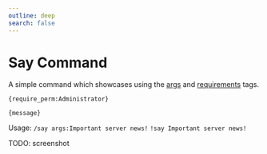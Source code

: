 ```yaml
---
outline: deep
search: false
---
```


# Say Command

A simple command which showcases using the [args](/tag-system/tags#args) and [requirements](/tag-system/tags#requirements) tags.

```
{require_perm:Administrator}

{message}
```

Usage: `/say args:Important server news!` `!say Important server news!`

TODO: screenshot
